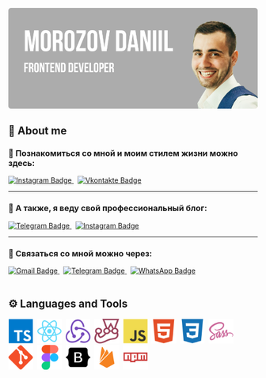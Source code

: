 [![Me](https://github.com/MOROZOVcode/MOROZOVcode/blob/main/assets/FrameMe.png)](https://t.me/morozov_daniil_code)

## 🤔 About me

### 🍃 Познакомиться со мной и моим стилем жизни можно здесь:

<!-- **Познакомиться со мной и моим стилем жизни можно здесь:** -->

<a href="https://www.instagram.com/morozov_daniil_code/">
  <img src="https://img.shields.io/badge/Instagram-blueviolet?logo=instagram&logoColor=white&style=for-the-badge" alt="Instagram Badge"/>
</a>
&nbsp
<a href="https://vk.com/morozov_daniil_code">
  <img src="https://img.shields.io/badge/VKontakte-blue?logo=vk&logoColor=white&style=for-the-badge" alt="Vkontakte Badge"/>
</a>

---

### 📝 А также, я веду свой профессиональный блог:

<a href="https://t.me/morozov_code">
  <img src="https://img.shields.io/badge/Telegram-turquoise?logo=telegram&logoColor=white&style=for-the-badge" alt="Telegram Badge"/>
</a> 
&nbsp
<a href="https://www.instagram.com/morozov_code/">
  <img src="https://img.shields.io/badge/Instagram-blueviolet?logo=instagram&logoColor=white&style=for-the-badge" alt="Instagram Badge"/>
</a>

---

### 📨 Связаться со мной можно через:

<a href="mailto:morozov.code@gmail.com">
  <img src="https://img.shields.io/badge/Gmail-red?logo=gmail&logoColor=white&style=for-the-badge" alt="Gmail Badge"/>
</a> 
&nbsp
<a href="https://t.me/morozov_daniil_code">
  <img src="https://img.shields.io/badge/Telegram-turquoise?logo=telegram&logoColor=white&style=for-the-badge" alt="Telegram Badge"/>
</a>
&nbsp
<a href="https://wa.me/995579026917">
  <img src="https://img.shields.io/badge/WhatsApp-g?logo=whatsapp&logoColor=white&style=for-the-badge" alt="WhatsApp Badge"/>
</a>

<br>
<br>
    
## ⚙️ Languages and Tools

<div>
  <img src="https://github.com/devicons/devicon/blob/master/icons/typescript/typescript-plain.svg" title="typescript" alt="typescript" width="50" height="50"/>&nbsp;
  <img src="https://github.com/devicons/devicon/blob/master/icons/react/react-original.svg" title="react" alt="react" width="50" height="50"/>&nbsp;
  <img src="https://github.com/devicons/devicon/blob/master/icons/redux/redux-original.svg" title="redux" alt="redux" width="50" height="50"/>&nbsp;
  <img src="https://github.com/devicons/devicon/blob/master/icons/jest/jest-plain.svg" title="jest" alt="jest" width="50" height="50"/>&nbsp;
  <img src="https://github.com/devicons/devicon/blob/master/icons/javascript/javascript-original.svg" title="javascript" alt="javascript" width="50" height="50"/>&nbsp;
  <img src="https://github.com/devicons/devicon/blob/master/icons/html5/html5-plain.svg" title="html5" alt="html5" width="50" height="50"/>&nbsp;
  <img src="https://github.com/devicons/devicon/blob/master/icons/css3/css3-plain.svg"  title="css3" alt="css3" width="50" height="50"/>&nbsp;
  <img src="https://github.com/devicons/devicon/blob/master/icons/sass/sass-original.svg"  title="sass" alt="sass" width="50" height="50"/>&nbsp;
  <img src="https://github.com/devicons/devicon/blob/master/icons/git/git-original.svg" title="git" alt="git" width="50" height="50"/>&nbsp;
  <img src="https://github.com/devicons/devicon/blob/master/icons/figma/figma-original.svg" title="figma" alt="figma" width="50" height="50"/>&nbsp;
  <img src="https://github.com/devicons/devicon/blob/master/icons/bootstrap/bootstrap-plain.svg" title="bootstrap" alt="bootstrap" width="50" height="50"/>&nbsp;
  <img src="https://github.com/devicons/devicon/blob/master/icons/firebase/firebase-plain.svg" title="Firebase" alt="Firebase" width="50" height="50"/>&nbsp;
  <img src="https://github.com/devicons/devicon/blob/master/icons/npm/npm-original-wordmark.svg" title="npm" alt="npm" width="50" height="50"/>&nbsp;
</div>
